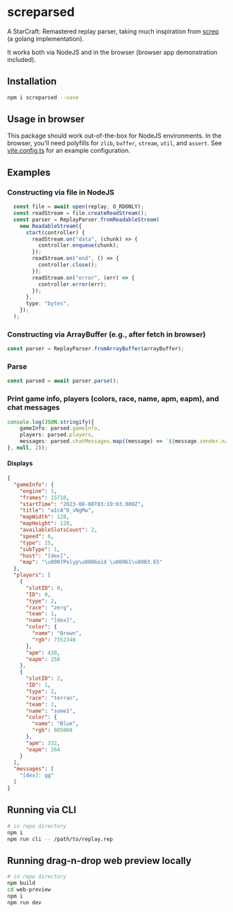 # screparsed

A StarCraft: Remastered replay parser, taking much inspiration from [screp](https://github.com/icza/screp) (a golang implementation).

It works both via NodeJS and in the browser (browser app demonstration included).

## Installation

```bash
npm i screparsed --save
```

## Usage in browser

This package should work out-of-the-box for NodeJS environments. In the browser, you'll need polyfills for `zlib`, `buffer`, `stream`,
`util`, and `assert`. See [vite.config.ts](web-preview/vite.config.ts) for an example configuration.

## Examples

### Constructing via file in NodeJS
```typescript
  const file = await open(replay, O_RDONLY);
  const readStream = file.createReadStream();
  const parser = ReplayParser.fromReadableStream(
    new ReadableStream({
      start(controller) {
        readStream.on("data", (chunk) => {
          controller.enqueue(chunk);
        });
        readStream.on("end", () => {
          controller.close();
        });
        readStream.on("error", (err) => {
          controller.error(err);
        });
      },
      type: "bytes",
    });
  );
```

### Constructing via ArrayBuffer (e.g., after fetch in browser)
```typescript
const parser = ReplayParser.fromArrayBuffer(arrayBuffer);
```

### Parse
```typescript
const parsed = await parser.parse();
```

### Print game info, players (colors, race, name, apm, eapm), and chat messages
```typescript
console.log(JSON.stringify({
    gameInfo: parsed.gameInfo,
    players: parsed.players,
    messages: parsed.chatMessages.map((message) => `${message.sender.name}: ${message.message}`),
}, null, 2));
```

#### Displays
```json
{
  "gameInfo": {
    "engine": 1,
    "frames": 15710,
    "startTime": "2023-08-08T03:19:03.000Z",
    "title": "aIcA^O_vNgMw",
    "mapWidth": 128,
    "mapHeight": 128,
    "availableSlotsCount": 2,
    "speed": 6,
    "type": 15,
    "subType": 1,
    "host": "[dex]",
    "map": "\u0007Polyp\u0006oid \u00061\u0003.65"
  },
  "players": [
    {
      "slotID": 0,
      "ID": 0,
      "type": 2,
      "race": "zerg",
      "team": 1,
      "name": "[dex]",
      "color": {
        "name": "Brown",
        "rgb": 7352340
      },
      "apm": 430,
      "eapm": 258
    },
    {
      "slotID": 2,
      "ID": 1,
      "type": 2,
      "race": "terran",
      "team": 2,
      "name": "some1",
      "color": {
        "name": "Blue",
        "rgb": 805068
      },
      "apm": 332,
      "eapm": 264
    }
  ],
  "messages": [
    "[dex]: gg"
  ]
}
```

## Running via CLI
```bash
# in repo directory
npm i
npm run cli -- /path/to/replay.rep
```

## Running drag-n-drop web preview locally
```bash
# in repo directory
npm build
cd web-preview
npm i
npm run dev
```